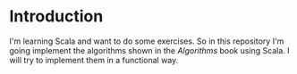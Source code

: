 # Introduction

I'm learning Scala and want to do some exercises. So in this repository I'm going implement the algorithms shown in the *Algorithms* book using Scala. I will try to implement them in a functional way.